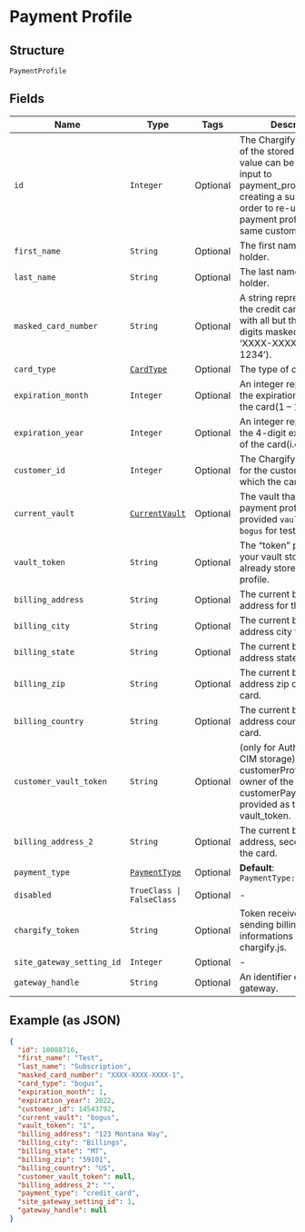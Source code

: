 
# Payment Profile

## Structure

`PaymentProfile`

## Fields

| Name | Type | Tags | Description |
|  --- | --- | --- | --- |
| `id` | `Integer` | Optional | The Chargify-assigned ID of the stored card. This value can be used as an input to payment_profile_id when creating a subscription, in order to re-use a stored payment profile for the same customer. |
| `first_name` | `String` | Optional | The first name of the card holder. |
| `last_name` | `String` | Optional | The last name of the card holder. |
| `masked_card_number` | `String` | Optional | A string representation of the credit card number with all but the last 4 digits masked with X’s (i.e. ‘XXXX-XXXX-XXXX-1234’). |
| `card_type` | [`CardType`](../../doc/models/card-type.md) | Optional | The type of card used. |
| `expiration_month` | `Integer` | Optional | An integer representing the expiration month of the card(1 – 12). |
| `expiration_year` | `Integer` | Optional | An integer representing the 4-digit expiration year of the card(i.e. ‘2012’). |
| `customer_id` | `Integer` | Optional | The Chargify-assigned id for the customer record to which the card belongs. |
| `current_vault` | [`CurrentVault`](../../doc/models/current-vault.md) | Optional | The vault that stores the payment profile with the provided `vault_token`. Use `bogus` for testing. |
| `vault_token` | `String` | Optional | The “token” provided by your vault storage for an already stored payment profile. |
| `billing_address` | `String` | Optional | The current billing street address for the card. |
| `billing_city` | `String` | Optional | The current billing address city for the card. |
| `billing_state` | `String` | Optional | The current billing address state for the card. |
| `billing_zip` | `String` | Optional | The current billing address zip code for the card. |
| `billing_country` | `String` | Optional | The current billing address country for the card. |
| `customer_vault_token` | `String` | Optional | (only for Authorize.Net CIM storage): the customerProfileId for the owner of the customerPaymentProfileId provided as the vault_token. |
| `billing_address_2` | `String` | Optional | The current billing street address, second line, for the card. |
| `payment_type` | [`PaymentType`](../../doc/models/payment-type.md) | Optional | **Default**: `PaymentType::CREDIT_CARD` |
| `disabled` | `TrueClass \| FalseClass` | Optional | - |
| `chargify_token` | `String` | Optional | Token received after sending billing informations using chargify.js. |
| `site_gateway_setting_id` | `Integer` | Optional | - |
| `gateway_handle` | `String` | Optional | An identifier of connected gateway. |

## Example (as JSON)

```json
{
  "id": 10088716,
  "first_name": "Test",
  "last_name": "Subscription",
  "masked_card_number": "XXXX-XXXX-XXXX-1",
  "card_type": "bogus",
  "expiration_month": 1,
  "expiration_year": 2022,
  "customer_id": 14543792,
  "current_vault": "bogus",
  "vault_token": "1",
  "billing_address": "123 Montana Way",
  "billing_city": "Billings",
  "billing_state": "MT",
  "billing_zip": "59101",
  "billing_country": "US",
  "customer_vault_token": null,
  "billing_address_2": "",
  "payment_type": "credit_card",
  "site_gateway_setting_id": 1,
  "gateway_handle": null
}
```

